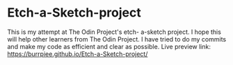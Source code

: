# Etch-a-Sketch-project
This is my attempt at The Odin Project's etch- a-sketch project. I hope this will help other learners from The Odin Project. I have tried to do my commits and make my code as efficient and clear as possible.
Live preview link: https://burrpiee.github.io/Etch-a-Sketch-project/
